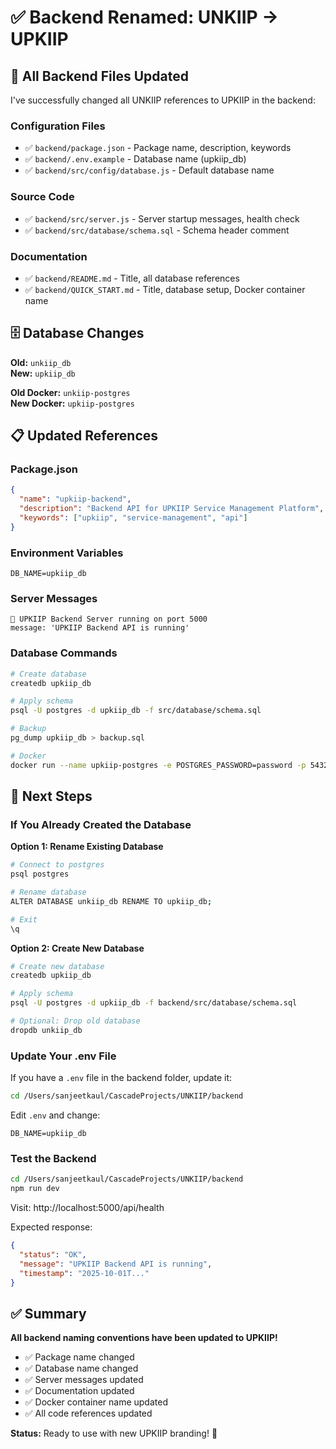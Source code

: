 # ✅ Backend Renamed: UNKIIP → UPKIIP

## 📝 All Backend Files Updated

I've successfully changed all UNKIIP references to UPKIIP in the backend:

### Configuration Files
- ✅ `backend/package.json` - Package name, description, keywords
- ✅ `backend/.env.example` - Database name (upkiip_db)
- ✅ `backend/src/config/database.js` - Default database name

### Source Code
- ✅ `backend/src/server.js` - Server startup messages, health check
- ✅ `backend/src/database/schema.sql` - Schema header comment

### Documentation
- ✅ `backend/README.md` - Title, all database references
- ✅ `backend/QUICK_START.md` - Title, database setup, Docker container name

## 🗄️ Database Changes

**Old:** `unkiip_db`  
**New:** `upkiip_db`

**Old Docker:** `unkiip-postgres`  
**New Docker:** `upkiip-postgres`

## 📋 Updated References

### Package.json
```json
{
  "name": "upkiip-backend",
  "description": "Backend API for UPKIIP Service Management Platform",
  "keywords": ["upkiip", "service-management", "api"]
}
```

### Environment Variables
```env
DB_NAME=upkiip_db
```

### Server Messages
```
🚀 UPKIIP Backend Server running on port 5000
message: 'UPKIIP Backend API is running'
```

### Database Commands
```bash
# Create database
createdb upkiip_db

# Apply schema
psql -U postgres -d upkiip_db -f src/database/schema.sql

# Backup
pg_dump upkiip_db > backup.sql

# Docker
docker run --name upkiip-postgres -e POSTGRES_PASSWORD=password -p 5432:5432 -d postgres:14
```

## 🚀 Next Steps

### If You Already Created the Database

**Option 1: Rename Existing Database**
```bash
# Connect to postgres
psql postgres

# Rename database
ALTER DATABASE unkiip_db RENAME TO upkiip_db;

# Exit
\q
```

**Option 2: Create New Database**
```bash
# Create new database
createdb upkiip_db

# Apply schema
psql -U postgres -d upkiip_db -f backend/src/database/schema.sql

# Optional: Drop old database
dropdb unkiip_db
```

### Update Your .env File

If you have a `.env` file in the backend folder, update it:

```bash
cd /Users/sanjeetkaul/CascadeProjects/UNKIIP/backend
```

Edit `.env` and change:
```env
DB_NAME=upkiip_db
```

### Test the Backend

```bash
cd /Users/sanjeetkaul/CascadeProjects/UNKIIP/backend
npm run dev
```

Visit: http://localhost:5000/api/health

Expected response:
```json
{
  "status": "OK",
  "message": "UPKIIP Backend API is running",
  "timestamp": "2025-10-01T..."
}
```

## ✅ Summary

**All backend naming conventions have been updated to UPKIIP!**

- ✅ Package name changed
- ✅ Database name changed
- ✅ Server messages updated
- ✅ Documentation updated
- ✅ Docker container name updated
- ✅ All code references updated

**Status:** Ready to use with new UPKIIP branding! 🎉
